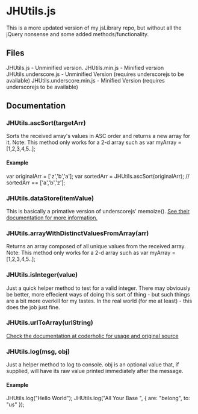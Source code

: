 JHUtils.js
==========

This is a more updated version of my jsLibrary repo, but without all the jQuery nonsense and some added methods/functionality.


## Files
JHUtils.js - Unminified version.
JHUtils.min.js - Minified version
JHUtils.underscore.js - Unminified Version (requires underscorejs to be available)
JHUtils.underscore.min.js - Minified Version  (requires underscorejs to be available)

## Documentation

### JHUtils.ascSort(targetArr)

Sorts the received array's values in ASC order and returns a new array for it.
Note: This method only works for a 2-d array such as var myArray = [1,2,3,4,5..];

#### Example
var originalArr = ['z','b','a'];
var sortedArr = JHUtils.ascSort(originalArr);
// sortedArr == ['a','b','z'];


### JHUtils.dataStore(itemValue)
This is basically a primative version of underscorejs' memoize().
[See their documentation for more information.](http://underscorejs.org/#memoize)


### JHUtils.arrayWithDistinctValuesFromArray(arr)
Returns an array composed of all unique values from the received array.
Note: This method only works for a 2-d array such as var myArray = [1,2,3,4,5..];


### JHUtils.isInteger(value)
Just a quick helper method to test for a valid integer.
There may obviously be better, more effecient ways of doing this sort of thing - but such things are a bit more overkill for my tastes.
In the real world (for me at least) - this does the job just fine.


### JHUtils.urlToArray(urlString)
[Check the documentation at coderholic for usage and original source](http://www.coderholic.com/javascript-the-good-parts/)


### JHUtils.log(msg, obj)
Just a helper method to log to console.  obj is an optional value that, if supplied, will have its raw value printed immediately after the message.

#### Example
JHUtils.log("Hello World");
JHUtils.log("All Your Base ", { are: "belong", to: "us" });

